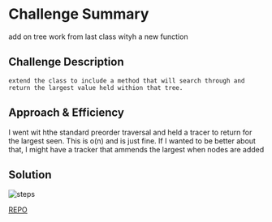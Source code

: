# Challenge Summary
<!-- Short summary or background information -->
add on tree work from last class wityh a new function

## Challenge Description
<!-- Description of the challenge -->
    extend the class to include a method that will search through and return the largest value held withion that tree.
## Approach & Efficiency
<!-- What approach did you take? Why? What is the Big O space/time for this approach? -->
I went wit hthe standard preorder traversal and held a tracer to return for the largest seen. This is o(n) and is just fine. If I wanted to be better about that, I might have a tracker that ammends the largest when nodes are added

## Solution
<!-- Embedded whiteboard image -->

![steps]('./assets/maxTree.jpg')


[REPO](https://github.com/TrunkOfUkuleles/data-structures-and-algorithms/tree/find-maximum-binary-tree)